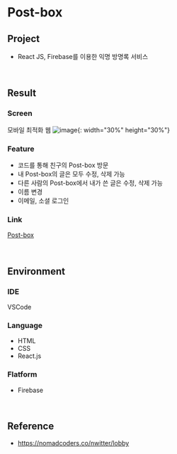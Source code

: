 # Post-box

## Project
* React JS, Firebase를 이용한 익명 방명록 서비스

<br>

## Result
### Screen
모바일 최적화 웹
![image](https://user-images.githubusercontent.com/85024598/131287694-2ec2d7fc-3ce1-40a8-b57e-3523441b9415.png){: width="30%" height="30%"}

### Feature
- 코드를 통해 친구의 Post-box 방문
- 내 Post-box의 글은 모두 수정, 삭제 가능
- 다른 사람의 Post-box에서 내가 쓴 글은 수정, 삭제 가능
- 이름 변경
- 이메일, 소셜 로그인

### Link
[Post-box](https://chchaeun.github.io/post-box/)

<br>

## Environment
### IDE
VSCode
### Language
- HTML
- CSS
- React.js
### Flatform
- Firebase

<br>

## Reference
- https://nomadcoders.co/nwitter/lobby

